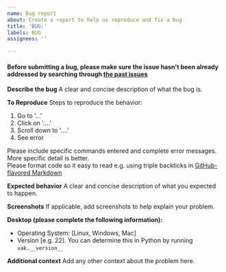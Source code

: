 ```yaml
---
name: Bug report
about: Create a report to help us reproduce and fix a bug
title: 'BUG:'
labels: BUG
assignees: ''

---
```


#### Before submitting a bug, please make sure the issue hasn't been already addressed by searching through [the past issues](https://github.com/NickleDave/vak/issues)

**Describe the bug**
A clear and concise description of what the bug is.

**To Reproduce**
Steps to reproduce the behavior:
1. Go to '...'
2. Click on '....'
3. Scroll down to '....'
4. See error

Please include specific commands entered and complete error messages. More specific detail is better.  
Please format code so it easy to read e.g. using triple backticks in [GitHub-flavored Markdown](https://docs.github.com/en/github/writing-on-github/getting-started-with-writing-and-formatting-on-github/basic-writing-and-formatting-syntax#quoting-code)

**Expected behavior**
A clear and concise description of what you expected to happen.

**Screenshots**
If applicable, add screenshots to help explain your problem.

**Desktop (please complete the following information):**
 - Operating System: [Linux, Windows, Mac]
 - Version [e.g. 22]. You can determine this in Python by running `vak.__version__`

**Additional context**
Add any other context about the problem here.
